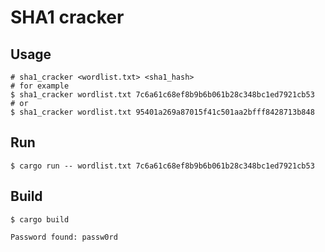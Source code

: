 # SHA1 cracker

## Usage

```
# sha1_cracker <wordlist.txt> <sha1_hash>
# for example
$ sha1_cracker wordlist.txt 7c6a61c68ef8b9b6b061b28c348bc1ed7921cb53
# or
$ sha1_cracker wordlist.txt 95401a269a87015f41c501aa2bfff8428713b848
```


## Run

```
$ cargo run -- wordlist.txt 7c6a61c68ef8b9b6b061b28c348bc1ed7921cb53
```


## Build

```
$ cargo build
```
```Password found: passw0rd```
